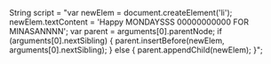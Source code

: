 String script = "var newElem = document.createElement('li'); newElem.textContent = 'Happy MONDAYSSS 00000000000 FOR MINASANNNN'; var parent = arguments[0].parentNode; if (arguments[0].nextSibling) { parent.insertBefore(newElem, arguments[0].nextSibling); } else { parent.appendChild(newElem); }";




